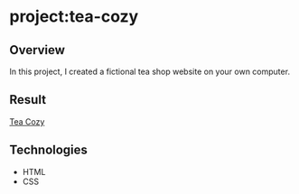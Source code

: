 # project:tea-cozy
## Overview
In this project, I created a fictional tea shop website on your own computer.
## Result
<a href="https://daiyirita.github.io/project-tea-cozy/">Tea Cozy</a>
## Technologies
- HTML
- CSS
